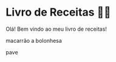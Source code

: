 # Livro de Receitas :woman_cook:



Olá! Bem vindo ao meu livro de receitas!



macarrão a bolonhesa

pave

